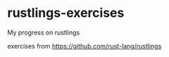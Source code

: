 # rustlings-exercises
My progress on rustlings

exercises from https://github.com/rust-lang/rustlings